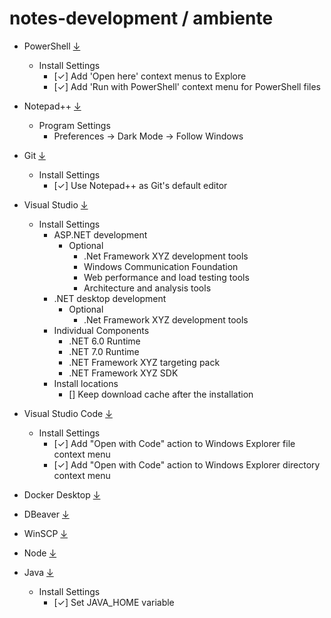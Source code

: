 # notes-development / ambiente

- PowerShell [&darr;](https://learn.microsoft.com/es-es/powershell/scripting/install/installing-powershell-on-windows)

  - Install Settings
    - [&check;] Add 'Open here' context menus to Explore
    - [&check;] Add 'Run with PowerShell' context menu for PowerShell files

- Notepad++ [&darr;](https://notepad-plus-plus.org/downloads)

  - Program Settings
    - Preferences -> Dark Mode -> Follow Windows

- Git [&darr;](https://git-scm.com/download/win)

  - Install Settings
    - [&check;] Use Notepad++ as Git's default editor

- Visual Studio [&darr;](https://visualstudio.microsoft.com/es/downloads/)

  - Install Settings
    - ASP.NET development
      - Optional
        - .Net Framework XYZ development tools
        - Windows Communication Foundation
        - Web performance and load testing tools
        - Architecture and analysis tools
    - .NET desktop development
      - Optional
        - .Net Framework XYZ development tools
    - Individual Components
      - .NET 6.0 Runtime
      - .NET 7.0 Runtime
      - .NET Framework XYZ targeting pack
      - .NET Framework XYZ SDK
    - Install locations
      - [] Keep download cache after the installation

- Visual Studio Code [&darr;](https://code.visualstudio.com/download)

  - Install Settings
    - [&check;] Add "Open with Code" action to Windows Explorer file context menu
    - [&check;] Add "Open with Code" action to Windows Explorer directory context menu

- Docker Desktop [&darr;](https://docs.docker.com/desktop/install/windows-install)

- DBeaver [&darr;](https://dbeaver.io/download)

- WinSCP [&darr;](https://winscp.net/eng/download.php)

- Node [&darr;](https://nodejs.org/en/download/prebuilt-installer/current)

- Java [&darr;](https://adoptium.net/es/temurin/releases/?os=windows&arch=x64&package=jdk)

  - Install Settings
    - [&check;] Set JAVA_HOME variable
